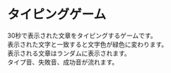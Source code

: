 # タイピングゲーム

30秒で表示された文章をタイピングするゲームです。<br />
表示された文字と一致すると文字色が緑色に変わります。<br />
表示される文章はランダムに表示されます。<br />
タイプ音、失敗音、成功音が流れます。
